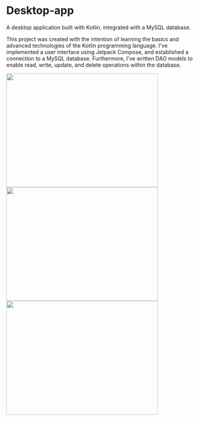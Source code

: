 # Desktop-app
A desktop application built with Kotlin, integrated with a MySQL database.

This project was created with the intention of learning the basics and advanced technologies of the Kotlin programming language. I've implemented a user interface using Jetpack Compose, and established a connection to a MySQL database. Furthermore, I've written DAO models to enable read, write, update, and delete operations within the database.


<img src="https://github.com/CabrianVid/Desktop-app/assets/108013878/019b0f8c-0c48-4cd0-9963-4f032cce7653.png" width="400" height="300">

<img src="https://github.com/CabrianVid/Desktop-app/assets/108013878/07bdd4f3-baf2-40a4-b9ef-c3678d330a54.png" width="400" height="300">

<img src="https://github.com/CabrianVid/Desktop-app/assets/108013878/cf4f9139-7a29-4719-a48f-89dceb399e00.png" width="400" height="300">



